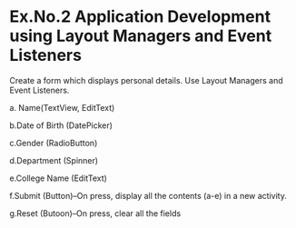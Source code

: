 # Ex.No.2 Application Development using Layout Managers and Event Listeners
Create a form which displays personal details. Use Layout Managers and Event Listeners.

a. Name(TextView, EditText)

b.Date of Birth (DatePicker)

c.Gender (RadioButton)

d.Department (Spinner)

e.College Name (EditText)

f.Submit (Button)–On press, display all the contents (a-e) in a new activity.

g.Reset (Butoon)–On press, clear all the fields
